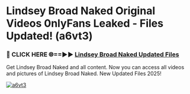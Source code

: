 # Lindsey Broad Naked Original Videos 0nlyFans Leaked - Files Updated! (a6vt3)

<h3>🔴 CLICK HERE 🌐==►► <a href="https://tinyurl.com/yckcrads" rel="nofollow">Lindsey Broad Naked Updated Files</a></h3>

Get Lindsey Broad Naked and all content. Now you can access all videos and pictures of Lindsey Broad Naked. New Updated Files 2025!

[![a6vt3](https://i.imgur.com/hpKpOFt.gif)](https://tinyurl.com/yckcrads)
